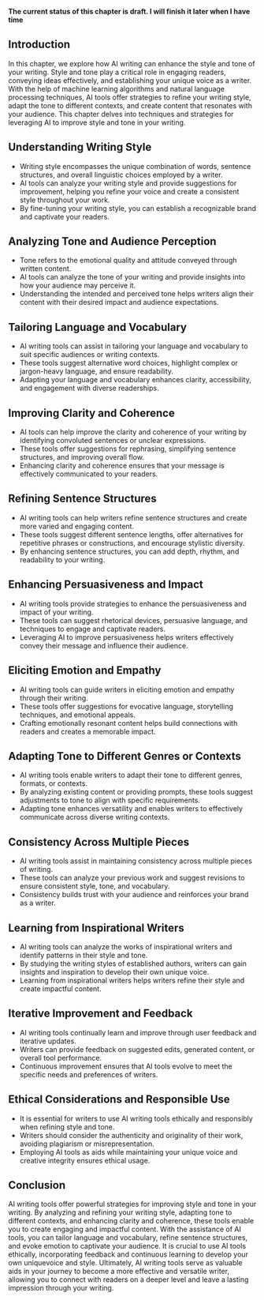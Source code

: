**The current status of this chapter is draft. I will finish it later when I have time**

Introduction
------------

In this chapter, we explore how AI writing can enhance the style and tone of your writing. Style and tone play a critical role in engaging readers, conveying ideas effectively, and establishing your unique voice as a writer. With the help of machine learning algorithms and natural language processing techniques, AI tools offer strategies to refine your writing style, adapt the tone to different contexts, and create content that resonates with your audience. This chapter delves into techniques and strategies for leveraging AI to improve style and tone in your writing.

Understanding Writing Style
---------------------------

* Writing style encompasses the unique combination of words, sentence structures, and overall linguistic choices employed by a writer.
* AI tools can analyze your writing style and provide suggestions for improvement, helping you refine your voice and create a consistent style throughout your work.
* By fine-tuning your writing style, you can establish a recognizable brand and captivate your readers.

Analyzing Tone and Audience Perception
--------------------------------------

* Tone refers to the emotional quality and attitude conveyed through written content.
* AI tools can analyze the tone of your writing and provide insights into how your audience may perceive it.
* Understanding the intended and perceived tone helps writers align their content with their desired impact and audience expectations.

Tailoring Language and Vocabulary
---------------------------------

* AI writing tools can assist in tailoring your language and vocabulary to suit specific audiences or writing contexts.
* These tools suggest alternative word choices, highlight complex or jargon-heavy language, and ensure readability.
* Adapting your language and vocabulary enhances clarity, accessibility, and engagement with diverse readerships.

Improving Clarity and Coherence
-------------------------------

* AI tools can help improve the clarity and coherence of your writing by identifying convoluted sentences or unclear expressions.
* These tools offer suggestions for rephrasing, simplifying sentence structures, and improving overall flow.
* Enhancing clarity and coherence ensures that your message is effectively communicated to your readers.

Refining Sentence Structures
----------------------------

* AI writing tools can help writers refine sentence structures and create more varied and engaging content.
* These tools suggest different sentence lengths, offer alternatives for repetitive phrases or constructions, and encourage stylistic diversity.
* By enhancing sentence structures, you can add depth, rhythm, and readability to your writing.

Enhancing Persuasiveness and Impact
-----------------------------------

* AI writing tools provide strategies to enhance the persuasiveness and impact of your writing.
* These tools can suggest rhetorical devices, persuasive language, and techniques to engage and captivate readers.
* Leveraging AI to improve persuasiveness helps writers effectively convey their message and influence their audience.

Eliciting Emotion and Empathy
-----------------------------

* AI writing tools can guide writers in eliciting emotion and empathy through their writing.
* These tools offer suggestions for evocative language, storytelling techniques, and emotional appeals.
* Crafting emotionally resonant content helps build connections with readers and creates a memorable impact.

Adapting Tone to Different Genres or Contexts
---------------------------------------------

* AI writing tools enable writers to adapt their tone to different genres, formats, or contexts.
* By analyzing existing content or providing prompts, these tools suggest adjustments to tone to align with specific requirements.
* Adapting tone enhances versatility and enables writers to effectively communicate across diverse writing contexts.

Consistency Across Multiple Pieces
----------------------------------

* AI writing tools assist in maintaining consistency across multiple pieces of writing.
* These tools can analyze your previous work and suggest revisions to ensure consistent style, tone, and vocabulary.
* Consistency builds trust with your audience and reinforces your brand as a writer.

Learning from Inspirational Writers
-----------------------------------

* AI writing tools can analyze the works of inspirational writers and identify patterns in their style and tone.
* By studying the writing styles of established authors, writers can gain insights and inspiration to develop their own unique voice.
* Learning from inspirational writers helps writers refine their style and create impactful content.

Iterative Improvement and Feedback
----------------------------------

* AI writing tools continually learn and improve through user feedback and iterative updates.
* Writers can provide feedback on suggested edits, generated content, or overall tool performance.
* Continuous improvement ensures that AI tools evolve to meet the specific needs and preferences of writers.

Ethical Considerations and Responsible Use
------------------------------------------

* It is essential for writers to use AI writing tools ethically and responsibly when refining style and tone.
* Writers should consider the authenticity and originality of their work, avoiding plagiarism or misrepresentation.
* Employing AI tools as aids while maintaining your unique voice and creative integrity ensures ethical usage.

Conclusion
----------

AI writing tools offer powerful strategies for improving style and tone in your writing. By analyzing and refining your writing style, adapting tone to different contexts, and enhancing clarity and coherence, these tools enable you to create engaging and impactful content. With the assistance of AI tools, you can tailor language and vocabulary, refine sentence structures, and evoke emotion to captivate your audience. It is crucial to use AI tools ethically, incorporating feedback and continuous learning to develop your own uniquevoice and style. Ultimately, AI writing tools serve as valuable aids in your journey to become a more effective and versatile writer, allowing you to connect with readers on a deeper level and leave a lasting impression through your writing.
